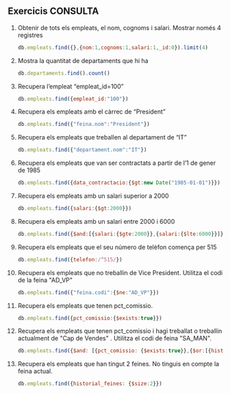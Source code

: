## Exercicis CONSULTA
1. Obtenir de tots els empleats, el nom, cognoms i salari. Mostrar només 4 registres
    ```js
    db.empleats.find({},{nom:1,cognoms:1,salari:1,_id:0}).limit(4)
    ```
2. Mostra la quantitat de departaments que hi ha
   ```js
   db.departaments.find().count()
   ```
3. Recupera l’empleat “empleat_id=100”
   ```js
   db.empleats.find({empleat_id:"100"})
   ```
4. Recupera els empleats amb el càrrec de “President”
   ```js
   db.empleats.find({"feina.nom":"President"})
   ```
5. Recupera els empleats que treballen al departament de “IT”
   ```js
   db.empleats.find({"departament.nom":"IT"})
   ```
6. Recupera els empleats que van ser contractats a partir de l’1 de gener de 1985
   ```js
   db.empleats.find({data_contractacio:{$gt:new Date("1985-01-01")}})
   ```
7. Recupera els empleats amb un salari superior a 2000
   ```js
   db.empleats.find({salari:{$gt:2000}})
   ```
8. Recupera els empleats amb un salari entre 2000 i 6000
   ```js
   db.empleats.find({$and:[{salari:{$gte:2000}},{salari:{$lte:6000}}]})
   ```
9. Recupera els empleats que el seu número de telèfon comença per 515
   ```js
   db.empleats.find({telefon:/^515/})
   ```
10. Recupera els empleats que no treballin de Vice President. Utilitza el codi de la feina "AD_VP"
    ```js
    db.empleats.find({"feina.codi":{$ne:"AD_VP"}})
    ```
11. Recupera els empleats que tenen pct_comissio.
    ```js
    db.empleats.find({pct_comissio:{$exists:true}})
    ``` 
12. Recupera els empleats que tenen pct_comissio i hagi treballat o treballin actualment de "Cap de Vendes" . Utilitza el codi de feina "SA_MAN".
    ```js 
    db.empleats.find({$and: [{pct_comissio: {$exists:true}},{$or:[{historial_feines: {$elemMatch: {"feina.codi": "Cap de Vendes"}}},{"feina.nom": "Cap de Vendes"}]}]})
    ```
13. Recupera els empleats que han tingut 2 feines. No tinguis en compte la feina actual.
    ```js
    db.empleats.find({historial_feines: {$size:2}})
    ```